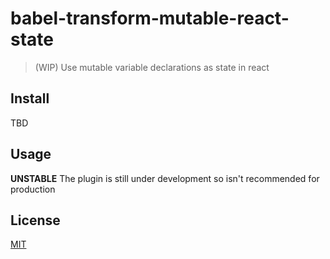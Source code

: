 # babel-transform-mutable-react-state

> (WIP) Use mutable variable declarations as state in react

## Install

TBD

## Usage

**UNSTABLE**
The plugin is still under development so isn't recommended for production

## License

[MIT](/LICENSE)
